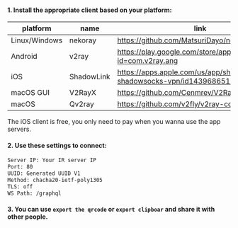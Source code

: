 #### 1. Install the appropriate client based on your platform:</br>
| platform | name | link |
| ------ | ------ | ------ |
| Linux/Windows | nekoray | https://github.com/MatsuriDayo/nekoray/releases |
| Android | v2ray | https://play.google.com/store/apps/details?id=com.v2ray.ang |
| iOS   | ShadowLink | https://apps.apple.com/us/app/shadowlink-shadowsocks-vpn/id1439686518 |
| macOS GUI | V2RayX  | https://github.com/Cenmrev/V2RayX/releases |
| macOS | Qv2ray  | https://github.com/v2fly/v2ray-core/releases/ |

The iOS client is free, you only need to pay when you wanna use the app servers.</br>
#### 2. Use these settings to connect:</br>
```sh
Server IP: Your IR server IP
Port: 80
UUID: Generated UUID V1
Method: chacha20-ietf-poly1305
TLS: off
WS Path: /graphql
```

#### 3. You can use `export the qrcode` or `export clipboar` and share it with other people.

